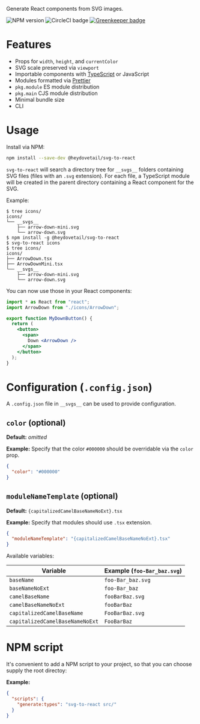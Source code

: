 Generate React components from SVG images.

![NPM version](https://img.shields.io/npm/v/@heydovetail/svg-to-react.svg)
![CircleCI badge](https://circleci.com/gh/heydovetail/svg-to-react.svg?style=shield&circle-token=e4858ad05b3f4459ea7ad103d6d84e8623d1a53a)
[![Greenkeeper badge](https://badges.greenkeeper.io/heydovetail/svg-to-react.svg)](https://greenkeeper.io/)

# Features

* Props for `width`, `height`, and `currentColor`
* SVG scale preserved via `viewport`
* Importable components with [TypeScript](http://www.typescriptlang.org/) or JavaScript
* Modules formatted via [Prettier](https://github.com/prettier/prettier)
* `pkg.module` ES module distribution
* `pkg.main` CJS module distribution
* Minimal bundle size
* CLI

# Usage

Install via NPM:

```sh
npm install --save-dev @heydovetail/svg-to-react
```

`svg-to-react` will search a directory tree for `__svgs__` folders containing
SVG files (files with an `.svg` extension). For each file, a TypeScript module
will be created in the parent directory containing a React component for the SVG.

Example:

```
$ tree icons/
icons/
└── __svgs__
    ├── arrow-down-mini.svg
    └── arrow-down.svg
$ npm install -g @heydovetail/svg-to-react
$ svg-to-react icons
$ tree icons/
icons/
├── ArrowDown.tsx
├── ArrowDownMini.tsx
└── __svgs__
    ├── arrow-down-mini.svg
    └── arrow-down.svg
```

You can now use those in your React components:

```jsx
import * as React from "react";
import ArrowDown from "./icons/ArrowDown";

export function MyDownButton() {
  return (
    <button>
      <span>
        Down <ArrowDown />
      </span>
    </button>
  );
}
```

# Configuration (`.config.json`)

A `.config.json` file in `__svgs__` can be used to provide configuration.

## `color` (optional)

**Default:** _omitted_

**Example:** Specify that the color `#000000` should be overridable via the `color` prop.

```json
{
  "color": "#000000"
}
```

## `moduleNameTemplate` (optional)

**Default:** `{capitalizedCamelBaseNameNoExt}.tsx`

**Example:** Specify that modules should use `.tsx` extension.

```json
{
  "moduleNameTemplate": "{capitalizedCamelBaseNameNoExt}.tsx"
}
```

Available variables:

| Variable                        | Example (`foo-Bar_baz.svg`) |
| ------------------------------- | --------------------------- |
| `baseName`                      | `foo-Bar_baz.svg`           |
| `baseNameNoExt`                 | `foo-Bar_baz`               |
| `camelBaseName`                 | `fooBarBaz.svg`             |
| `camelBaseNameNoExt`            | `fooBarBaz`                 |
| `capitalizedCamelBaseName`      | `FooBarBaz.svg`             |
| `capitalizedCamelBaseNameNoExt` | `FooBarBaz`                 |

# NPM script

It's convenient to add a NPM script to your project, so that you can choose
supply the root directoy:

**Example:**

```json
{
  "scripts": {
    "generate:types": "svg-to-react src/"
  }
}
```
